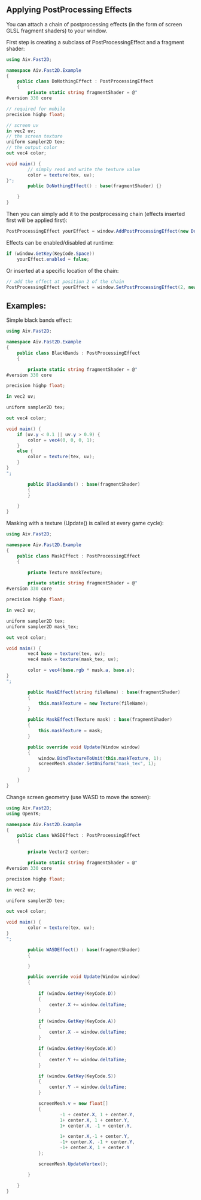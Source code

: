 Applying PostProcessing Effects
-------------------------------

You can attach a chain of postprocessing effects (in the form of screen GLSL fragment shaders) to your window.

First step is creating a subclass of PostProcessingEffect and a fragment shader:

```cs
using Aiv.Fast2D;

namespace Aiv.Fast2D.Example
{
    public class DoNothingEffect : PostProcessingEffect
    {
        private static string fragmentShader = @"
#version 330 core

// required for mobile
precision highp float;

// screen uv
in vec2 uv;
// the screen texture
uniform sampler2D tex;
// the output color
out vec4 color;

void main() {
        // simply read and write the texture value
        color = texture(tex, uv);
}";
        public DoNothingEffect() : base(fragmentShader) {}

    }
}

```

Then you can simply add it to the postprocessing chain (effects inserted first will be applied first):

```cs
PostProcessingEffect yourEffect = window.AddPostProcessingEffect(new DoNothingEffect());
```

Effects can be enabled/disabled at runtime:

```cs
if (window.GetKey(KeyCode.Space))
    yourEffect.enabled = false;
```

Or inserted at a specific location of the chain:

```cs
// add the effect at position 2 of the chain
PostProcessingEffect yourEffect = window.SetPostProcessingEffect(2, new DoNothingEffect());
```

Examples:
---------

Simple black bands effect:

```cs
using Aiv.Fast2D;

namespace Aiv.Fast2D.Example
{
    public class BlackBands : PostProcessingEffect
    {

        private static string fragmentShader = @"
#version 330 core

precision highp float;

in vec2 uv;

uniform sampler2D tex;

out vec4 color;

void main() {
    if (uv.y < 0.1 || uv.y > 0.9) {
        color = vec4(0, 0, 0, 1);
    }
    else {
        color = texture(tex, uv);
    }
}
";

        public BlackBands() : base(fragmentShader)
        {
        }

    }
}

```

Masking with a texture (Update() is called at every game cycle):

```cs
using Aiv.Fast2D;

namespace Aiv.Fast2D.Example
{
    public class MaskEffect : PostProcessingEffect
    {

        private Texture maskTexture;

        private static string fragmentShader = @"
#version 330 core

precision highp float;

in vec2 uv;

uniform sampler2D tex;
uniform sampler2D mask_tex;

out vec4 color;

void main() {
        vec4 base = texture(tex, uv);
        vec4 mask = texture(mask_tex, uv);

        color = vec4(base.rgb * mask.a, base.a);
}
";

        public MaskEffect(string fileName) : base(fragmentShader)
        {
            this.maskTexture = new Texture(fileName);
        }

        public MaskEffect(Texture mask) : base(fragmentShader)
        {
            this.maskTexture = mask;
        }

        public override void Update(Window window)
        {
            window.BindTextureToUnit(this.maskTexture, 1);
            screenMesh.shader.SetUniform("mask_tex", 1);
        }

    }
}
```

Change screen geometry (use WASD to move the screen):

```cs
using Aiv.Fast2D;
using OpenTK;

namespace Aiv.Fast2D.Example
{
    public class WASDEffect : PostProcessingEffect
    {

        private Vector2 center;

        private static string fragmentShader = @"
#version 330 core

precision highp float;

in vec2 uv;

uniform sampler2D tex;

out vec4 color;

void main() {
        color = texture(tex, uv);
}
";

        public WASDEffect() : base(fragmentShader)
        {

        }

        public override void Update(Window window)
        {
            
            if (window.GetKey(KeyCode.D))
            {
                center.X += window.deltaTime;
            }

            if (window.GetKey(KeyCode.A))
            {
                center.X -= window.deltaTime;
            }

            if (window.GetKey(KeyCode.W))
            {
                center.Y += window.deltaTime;
            }

            if (window.GetKey(KeyCode.S))
            {
                center.Y -= window.deltaTime;
            }

            screenMesh.v = new float[]
            {
                    -1 + center.X, 1 + center.Y,
                    1+ center.X, 1 + center.Y,
                    1+ center.X, -1 + center.Y,

                    1+ center.X,-1 + center.Y,
                    -1+ center.X, -1 + center.Y,
                    -1+ center.X, 1 + center.Y
            };

            screenMesh.UpdateVertex();

        }

    }
}

```

